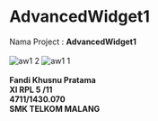 # AdvancedWidget1

Nama Project : <b>AdvancedWidget1</b>
<br>
<br>
![aw1 2](https://cloud.githubusercontent.com/assets/22116846/18681478/80b4dafa-7f92-11e6-94bc-7b4464272283.JPG)
![aw1 1](https://cloud.githubusercontent.com/assets/22116846/18681479/80b81170-7f92-11e6-9b79-5276a5c413fc.JPG)
<br>
<br>
<b>Fandi Khusnu Pratama <br>
XI RPL 5 /11 <br>
4711/1430.070 <br>
SMK TELKOM MALANG</b>
